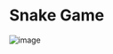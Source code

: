 # Snake Game
![image](https://github.com/user-attachments/assets/771cb6c7-b5dd-44ef-ad6d-8d411847379c)
